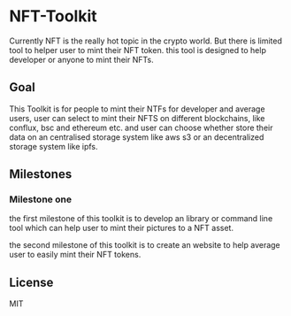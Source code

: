 # NFT-Toolkit
Currently NFT is the really hot topic in the crypto world. But there is limited tool to helper user to mint their NFT token. this tool is designed to help developer or anyone to mint their NFTs.

## Goal
This Toolkit is for people to mint their NTFs for developer and average users, user can select to mint their NFTS on different blockchains, like conflux, bsc and ethereum etc. and user can choose whether store their data on an centralised storage system like aws s3 or an decentralized storage system like ipfs.


## Milestones
### Milestone one

the first milestone of this toolkit is to develop an library or command line tool which can help user to mint their pictures to a NFT asset.

the second milestone of this toolkit is to create an website to help average user to easily mint their NFT tokens.


## License
MIT

 
